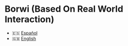 # Borwi (Based On Real World Interaction)

- 🇪🇸 [Español](docs/README_es.md)
- 🇬🇧 [English](docs/README_en.md)
